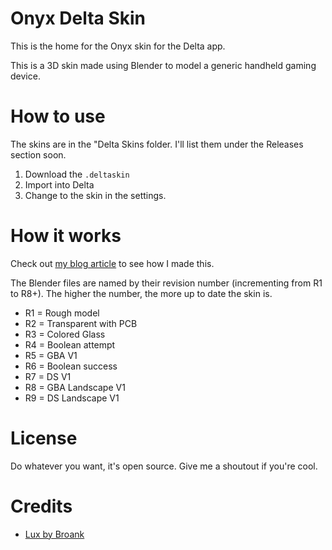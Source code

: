 # Onyx Delta Skin

This is the home for the Onyx skin for the Delta app.

This is a 3D skin made using Blender to model a generic handheld gaming device.

# How to use

The skins are in the "Delta Skins folder. I'll list them under the Releases section soon.

1. Download the `.deltaskin`
1. Import into Delta
1. Change to the skin in the settings.

# How it works

Check out [my blog article](https://whoisryosuke.com/blog) to see how I made this.

The Blender files are named by their revision number (incrementing from R1 to R8+). The higher the number, the more up to date the skin is.

- R1 = Rough model
- R2 = Transparent with PCB
- R3 = Colored Glass
- R4 = Boolean attempt
- R5 = GBA V1
- R6 = Boolean success
- R7 = DS V1
- R8 = GBA Landscape V1
- R9 = DS Landscape V1

# License

Do whatever you want, it's open source. Give me a shoutout if you're cool.

# Credits

- [Lux by Broank](https://broank.com/Delta.html)

